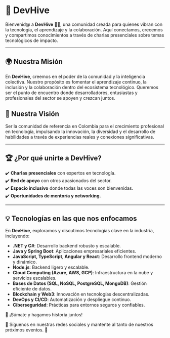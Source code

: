 # 🚀 DevHive

Bienvenid@ a **DevHive** 🐝✨, una comunidad creada para quienes vibran con la tecnología, el aprendizaje y la colaboración. Aquí conectamos, crecemos y compartimos conocimientos a través de charlas presenciales sobre temas tecnológicos de impacto.

---

## 🌍 Nuestra Misión
En **DevHive**, creemos en el poder de la comunidad y la inteligencia colectiva. Nuestro propósito es fomentar el aprendizaje continuo, la inclusión y la colaboración dentro del ecosistema tecnológico. Queremos ser el punto de encuentro donde desarrolladores, entusiastas y profesionales del sector se apoyen y crezcan juntos.

## 🎯 Nuestra Visión
Ser la comunidad de referencia en Colombia para el crecimiento profesional en tecnología, impulsando la innovación, la diversidad y el desarrollo de habilidades a través de experiencias reales y conexiones significativas.

---

## 🏆 ¿Por qué unirte a DevHive?
✔️ **Charlas presenciales** con expertos en tecnología.  
✔️ **Red de apoyo** con otros apasionados del sector.  
✔️ **Espacio inclusivo** donde todas las voces son bienvenidas.  
✔️ **Oportunidades de mentoría y networking.**

---

## 💡 Tecnologías en las que nos enfocamos
En **DevHive**, exploramos y discutimos tecnologías clave en la industria, incluyendo:
- **.NET y C#**: Desarrollo backend robusto y escalable.
- **Java y Spring Boot**: Aplicaciones empresariales eficientes.
- **JavaScript, TypeScript, Angular y React**: Desarrollo frontend moderno y dinámico.
- **Node.js**: Backend ligero y escalable.
- **Cloud Computing (Azure, AWS, GCP)**: Infraestructura en la nube y servicios escalables.
- **Bases de Datos (SQL, NoSQL, PostgreSQL, MongoDB)**: Gestión eficiente de datos.
- **Blockchain y Web3**: Innovación en tecnologías descentralizadas.
- **DevOps y CI/CD**: Automatización y despliegue continuo.
- **Ciberseguridad**: Prácticas para entornos seguros y confiables.

🔗 ¡Súmate y hagamos historia juntos!

📢 Síguenos en nuestras redes sociales y mantente al tanto de nuestros próximos eventos. 🚀
